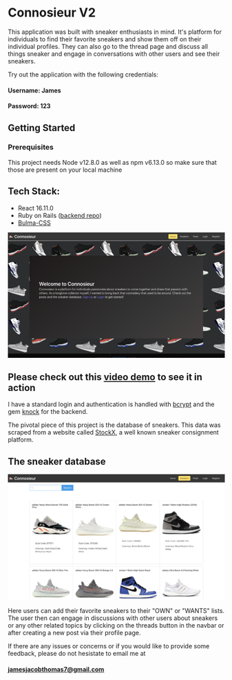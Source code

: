 
# Connosieur V2

This application was built with sneaker enthusiasts in mind.  It's platform for individuals to find their favorite sneakers and show them off on their individual profiles.  They can also go to the thread page and discuss all things sneaker and engage in conversations with other users and see their sneakers. 

Try out the application with the following credentials:

#### Username: James

#### Password: 123

## Getting Started

### Prerequisites
This project needs Node v12.8.0 as well as npm v6.13.0 so make sure that those are present on your local machine

## Tech Stack: 
- React 16.11.0
- Ruby on Rails ([backend repo](https://github.com/jtx007/ConnosieurBackend))
- [Bulma-CSS](https://bulma.io/)

![Connosiuer](/src/assets/connosieur.png)


## Please check out this [video demo](https://youtu.be/PVA6Xyg6c74) to see it in action



I have a standard login and authentication is handled with [bcrypt](https://github.com/codahale/bcrypt-ruby) and the gem [knock](https://github.com/nsarno/knock) for the backend.

The pivotal piece of this project is the database of sneakers.  This data was scraped from a website called [StockX](https://stockx.com/), a well known sneaker consignment platform.

## The sneaker database

![Database](/src/assets/database.png)

Here users can add their favorite sneakers to their "OWN" or "WANTS" lists.  The user then can engage in discussions with other users about sneakers or any other related topics by clicking on the threads button in the navbar or after creating a new post via their profile page.  

If there are any issues or concerns or if you would like to provide some feedback, please do not hesistate to email me at

#### jamesjacobthomas7@gmail.com


